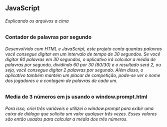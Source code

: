 ## JavaScript

###### Explicando os arquivos a cima

### Contador de palavras por segundo
###### Desenvolvido com HTML e JavaScript, este projeto conta quantas palavras você consegue digitar em um intervalo de tempo de 30 segundos. Se você digitar 60 palavras em 30 segundos, o aplicativo irá calcular a média de palavras por segundo, dividindo 60 por 30 (60/30) e o resultado será 2, ou seja, você consegue digitar 2 palavras por segundo. Além disso, o aplicativo também mantém um placar de competição, pode-se ver o nome dos jogadores e a contagem de palavras de cada um.

### Media de 3 números em js usando o window.prompt.html 
###### Para isso, criei três variáveis e utilizei o window.prompt para exibir uma caixa de diálogo que solicita um valor qualquer três vezes. Esses valores são então usados para calcular a média dos três números.
